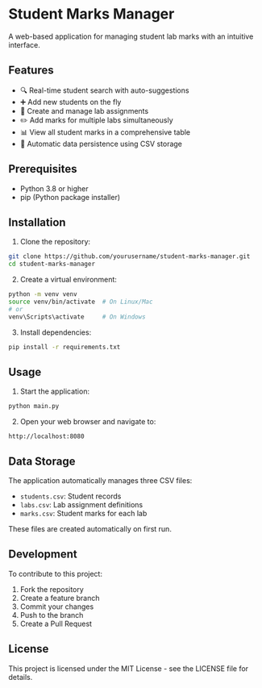 # Student Marks Manager

A web-based application for managing student lab marks with an intuitive interface.

## Features

- 🔍 Real-time student search with auto-suggestions
- ➕ Add new students on the fly
- 📝 Create and manage lab assignments
- ✏️ Add marks for multiple labs simultaneously
- 📊 View all student marks in a comprehensive table
- 💾 Automatic data persistence using CSV storage

## Prerequisites

- Python 3.8 or higher
- pip (Python package installer)

## Installation

1. Clone the repository:
```bash
git clone https://github.com/yourusername/student-marks-manager.git
cd student-marks-manager
```

2. Create a virtual environment:
```bash
python -m venv venv
source venv/bin/activate  # On Linux/Mac
# or
venv\Scripts\activate     # On Windows
```

3. Install dependencies:
```bash
pip install -r requirements.txt
```

## Usage

1. Start the application:
```bash
python main.py
```

2. Open your web browser and navigate to:
```
http://localhost:8080
```

## Data Storage

The application automatically manages three CSV files:
- `students.csv`: Student records
- `labs.csv`: Lab assignment definitions
- `marks.csv`: Student marks for each lab

These files are created automatically on first run.

## Development

To contribute to this project:

1. Fork the repository
2. Create a feature branch
3. Commit your changes
4. Push to the branch
5. Create a Pull Request

## License

This project is licensed under the MIT License - see the LICENSE file for details.
